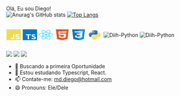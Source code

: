 Olá, Eu sou Diego! <br>
![Anurag's GitHub stats](https://github-readme-stats.vercel.app/api?username=Diihsoares10&size_icons=true&theme=transparent)
[![Top Langs](https://github-readme-stats.vercel.app/api/top-langs/?username=Diihsoares10&size_weight=0.5&count_weight=0.5&theme=transparent)](https://github.com/Diihsoares10/github-readme-stats)


<div style="display: inline_block"><br>
  <img align="center" alt="Diih-Js" height="30" width="40" src="https://raw.githubusercontent.com/devicons/devicon/master/icons/javascript/javascript-plain.svg">
  <img align="center" alt="Diih-Ts" height="30" width="40" src="https://raw.githubusercontent.com/devicons/devicon/master/icons/typescript/typescript-plain.svg">
  <img align="center" alt="Diih-React" height="30" width="40" src="https://raw.githubusercontent.com/devicons/devicon/master/icons/react/react-original.svg">
  <img align="center" alt="Diih-HTML" height="30" width="40" src="https://raw.githubusercontent.com/devicons/devicon/master/icons/html5/html5-original.svg">
  <img align="center" alt="Diih-CSS" height="30" width="40" src="https://raw.githubusercontent.com/devicons/devicon/master/icons/css3/css3-original.svg">
  <img align="center" alt="Diih-Python" height="30" width="40" src="https://raw.githubusercontent.com/devicons/devicon/master/icons/python/python-original.svg">
  <img align="center" alt="Diih-Python" height="30" width="40" src="https://cdn.jsdelivr.net/gh/devicons/devicon/icons/php/php-original.svg" />
  <img  align="center" alt="Diih-Python" height="30" width="40" src="https://cdn.jsdelivr.net/gh/devicons/devicon/icons/mysql/mysql-original-wordmark.svg" />


</div>
  
  ##
 
<div> 
  <a href="https://instagram.com/diih.soares10/" target="_blank"><img src="https://img.shields.io/badge/-Instagram-%23E4405F?style=for-the-badge&logo=instagram&logoColor=white" target="_blank"></a>
  <a href = "mailto:dssantos1013@gmail.com"><img src="[https://img.shields.io/badge/-Gmail-%23333?style=for-the-badge&logo=gmail&logoColor=white](https://img.shields.io/static/v1?label=<LABEL>&message=<E-mail>&color=<blue>)" target="_blank"></a>
  <a href= "https://www.linkedin.com/in/diego-soares-dos-santos-4251b9244/" target="_blank"><img src="https://img.shields.io/badge/-LinkedIn-%230077B5?style=for-the-badge&logo=linkedin&logoColor=white" target="_blank"></a> 
  
</div>

- 🔭 Buscando a primeira Oportunidade
- 🌱 Estou estudando Typescript, React.
- 📫 Contate-me: md.diego@hotmail.com
- 😄 Pronouns: Ele/Dele
